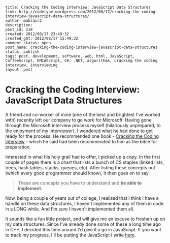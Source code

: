 ```
title: Cracking the Coding Interview: JavaScript Data Structures
link: http://codetype.wordpress.com/2012/08/17/cracking-the-coding-interview-javascript-data-structures/
author: mablair2
description:
post_id: 218
created: 2012/08/17 23:49:32
created_gmt: 2012/08/17 15:49:32
comment_status: open
post_name: cracking-the-coding-interview-javascript-data-structures
status: publish
tags: post, development, software, web, html, JavaScript, CoffeeScript, EMCAScript, C#, .NET, algorithms, cracking the coding interview, interviewing
layout: post
```

# Cracking the Coding Interview: JavaScript Data Structures

A friend and co-worker of mine (one of the best and brightest I've worked with) recently left our company to go work for Microsoft. Having gone through the Microsoft interview process myself (hilariously unprepared, to the enjoyment of my interviewer), I wondered what he had done to get ready for the process. He recommended one book - [Cracking the Coding Interview](http://www.amazon.com/gp/product/098478280X/ref=as_li_qf_sp_asin_il_tl?ie=UTF8&camp=1789&creative=9325&creativeASIN=098478280X&linkCode=as2&tag=aplfopoex-20) \- which he said had been recommended to him as the bible for preparation.

Interested in what his holy grail had to offer, I picked up a copy. In the first couple of pages there is a chart that lists a bunch of CS staples (linked lists, trees, hash tables, stacks, queues, etc). After listing these concepts out (which every good programmer should know), it then goes on to say

> These are concepts you have to understand and **be able to implement**.

Now, being a couple of years out of college, I realized that I think I have a handle on these data structures, I haven't implemented any of them in code in a LONG while. And I'm sure I haven't implemented them all.

It sounds like a fun little project, and will give me an excuse to freshen up on my data structures. Since I've already done some of these a long time ago in C++, I decided this time around I'd give it a go in JavaScript. If you want to track my progress, I'll be putting the JavaScript I write [here](https://github.com/duereg/js-algorithms).
